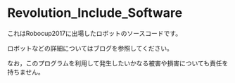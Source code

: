 # Revolution_Include_Software
これはRobocup2017に出場したロボットのソースコードです。

ロボットなどの詳細についてはブログを参照してください。


なお，このプログラムを利用して発生したいかなる被害や損害についても責任を持ちません。
